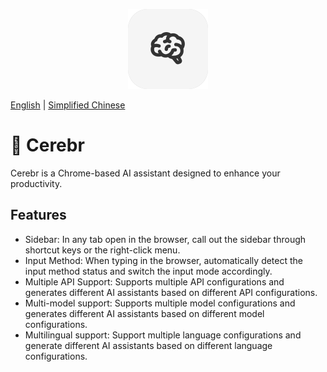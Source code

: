 <p align="center">
<img src="./icons/icon128.png">
</p>

[English](./README.md) | [Simplified Chinese](./README_CN.md)

# 🧠 Cerebr

Cerebr is a Chrome-based AI assistant designed to enhance your productivity.

## Features

- Sidebar: In any tab open in the browser, call out the sidebar through shortcut keys or the right-click menu.
- Input Method: When typing in the browser, automatically detect the input method status and switch the input mode accordingly.
- Multiple API Support: Supports multiple API configurations and generates different AI assistants based on different API configurations.
- Multi-model support: Supports multiple model configurations and generates different AI assistants based on different model configurations.
- Multilingual support: Support multiple language configurations and generate different AI assistants based on different language configurations.